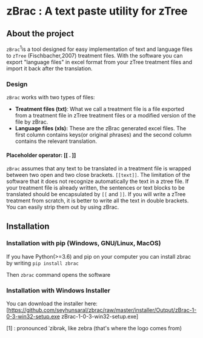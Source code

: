 # zBrac : A text paste utility for zTree
## About the project

`zBrac`<sup>1</sup>is a tool designed for easy implementation of text and language files to `zTree` (Fischbacher,2007) treatment files.  With the software you can export "language files" in excel format from your zTree treatment files and import it back after the translation.

### Design

 `zBrac` works with two types of files:

- **Treatment files (txt)**: What we call a treatment file is a file exported from a treatment file in zTree treatment files or a modified version of the file by zBrac. 
- **Language files (xls):** These are the zBrac generated excel files. The first column contains keys(or original phrases) and the second column contains the relevant translation. 

#### Placeholder operator: [[ . ]]

`zBrac` assumes that any text to be translated in a treatment file is wrapped between two open and two close brackets. `[[text]]`. The limitation of the software that it does not recognize automatically the text in a ztree file. If your treatment file is already written, the sentences or text blocks to be translated should be encapsulated by `[[` and `]]`. If you will write a zTree treatment from scratch, it is better to write all the text in double brackets. You can easily strip them out by using zBrac.

## Installation
### Installation with pip (Windows, GNU/Linux, MacOS)
If you have Python(>=3.6) and pip on your computer you can install zbrac by writing
`pip install zbrac` 

Then `zbrac` command opens the software

### Installation with Windows Installer
You can download the installer here: 
[https://github.com/seyhunsaral/zbrac/raw/master/installer/Output/zBrac-1-0-3-win32-setup.exe zBrac-1-0-3-win32-setup.exe]


[1] :  pronounced ˈzibrək, like zebra (that's where the logo comes from)

